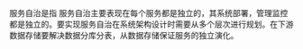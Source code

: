 服务自治是指 服务自治主要表现在每个服务都是独立的，其系统部署，管理监控都是独立的。要实现服务自治在系统架构设计时需要从多个层次进行规划。在下游数据存储要解决数据分库分表，从数据存储保证服务的独立演化。



